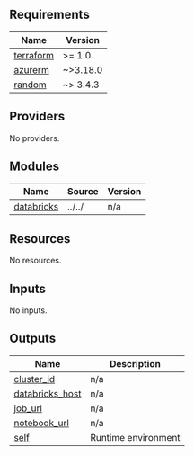 <!-- BEGIN_TF_DOCS -->
## Requirements

| Name | Version |
|------|---------|
| <a name="requirement_terraform"></a> [terraform](#requirement\_terraform) | >= 1.0 |
| <a name="requirement_azurerm"></a> [azurerm](#requirement\_azurerm) | ~>3.18.0 |
| <a name="requirement_random"></a> [random](#requirement\_random) | ~> 3.4.3 |

## Providers

No providers.

## Modules

| Name | Source | Version |
|------|--------|---------|
| <a name="module_databricks"></a> [databricks](#module\_databricks) | ../../ | n/a |

## Resources

No resources.

## Inputs

No inputs.

## Outputs

| Name | Description |
|------|-------------|
| <a name="output_cluster_id"></a> [cluster\_id](#output\_cluster\_id) | n/a |
| <a name="output_databricks_host"></a> [databricks\_host](#output\_databricks\_host) | n/a |
| <a name="output_job_url"></a> [job\_url](#output\_job\_url) | n/a |
| <a name="output_notebook_url"></a> [notebook\_url](#output\_notebook\_url) | n/a |
| <a name="output_self"></a> [self](#output\_self) | Runtime environment |
<!-- END_TF_DOCS -->